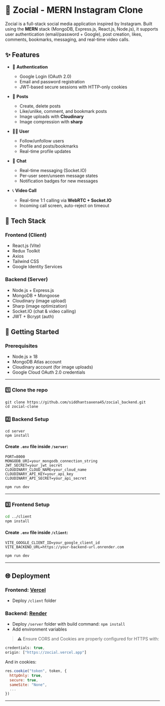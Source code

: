 
# 🧿 Zocial - MERN Instagram Clone

Zocial is a full-stack social media application inspired by Instagram. Built using the **MERN** stack (MongoDB, Express.js, React.js, Node.js), it supports user authentication (email/password + Google), post creation, likes, comments, bookmarks, messaging, and real-time video calls.

## ✨ Features

- 🔐 **Authentication**
  - Google Login (OAuth 2.0)
  - Email and password registration
  - JWT-based secure sessions with HTTP-only cookies

- 📸 **Posts**
  - Create, delete posts
  - Like/unlike, comment, and bookmark posts
  - Image uploads with **Cloudinary**
  - Image compression with **sharp**

- 🧑‍💻 **User**
  - Follow/unfollow users
  - Profile and posts/bookmarks
  - Real-time profile updates

- 💬 **Chat**
  - Real-time messaging (Socket.IO)
  - Per-user seen/unseen message states
  - Notification badges for new messages

- 📞 **Video Call**
  - Real-time 1:1 calling via **WebRTC + Socket.IO**
  - Incoming call screen, auto-reject on timeout

## 🧱 Tech Stack

### Frontend (Client)
- React.js (Vite)
- Redux Toolkit
- Axios
- Tailwind CSS
- Google Identity Services

### Backend (Server)
- Node.js + Express.js
- MongoDB + Mongoose
- Cloudinary (image upload)
- Sharp (image optimization)
- Socket.IO (chat & video calling)
- JWT + Bcrypt (auth)




## 🚀 Getting Started

### Prerequisites
- Node.js ≥ 18
- MongoDB Atlas account
- Cloudinary account (for image uploads)
- Google Cloud OAuth 2.0 credentials

---

### 1️⃣ Clone the repo

```
git clone https://github.com/siddhantsaxena45/zocial_backend.git
cd zocial-clone
````

### 2️⃣ Backend Setup

```
cd server
npm install
```

#### Create `.env` file inside `/server`:

```env
PORT=8000
MONGODB_URI=your_mongodb_connection_string
JWT_SECRET=your_jwt_secret
CLOUDINARY_CLOUD_NAME=your_cloud_name
CLOUDINARY_API_KEY=your_api_key
CLOUDINARY_API_SECRET=your_api_secret
```

```bash
npm run dev
```

---

### 3️⃣ Frontend Setup

```bash
cd ../client
npm install
```

#### Create `.env` file inside `/client`:

```env
VITE_GOOGLE_CLIENT_ID=your_google_client_id
VITE_BACKEND_URL=https://your-backend-url.onrender.com
```

```bash
npm run dev
```

---

## 🌐 Deployment

### Frontend: [Vercel](https://vercel.com/)

* Deploy `/client` folder

### Backend: [Render](https://render.com/)

* Deploy `/server` folder with build command: `npm install`
* Add environment variables

> ⚠️ Ensure CORS and Cookies are properly configured for HTTPS with:

```js
credentials: true,
origin: ["https://zocial.vercel.app"]
```

And in cookies:

```js
res.cookie("token", token, {
  httpOnly: true,
  secure: true,
  sameSite: "None",
  ...
})
```

---




